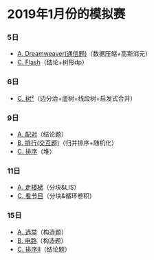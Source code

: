 # 2019年1月份的模拟赛

### 5日

- [A. Dreamweaver(通信题)](http://www.ebola.pro/article/solutions/xsyr1544_a)（数据压缩+高斯消元）
- [C. Flash](http://www.ebola.pro/article/solutions/xsyr1544_c)（结论+树形dp）

### 6日

- [C. 树²](http://www.ebola.pro/article/solutions/xsyr1545_c)（边分治+虚树+线段树+启发式合并）

### 9日

- [A. 配对](http://www.ebola.pro/article/solutions/xsyr1547_a)（结论题）
- [B. 排行(交互题)](http://www.ebola.pro/article/solutions/xsyr1547_b)（归并排序+随机化）
- [C. 排序](http://www.ebola.pro/article/solutions/xsyr1547_c)（堆）

### 11日

- [A. 走楼梯](http://www.ebola.pro/article/solutions/xsyr1548_a)（分块&LIS）
- [C. 看节目](http://www.ebola.pro/article/solutions/xsyr1548_c)（分块&循环卷积）

### 15日

- [A. 选举](http://www.ebola.pro/article/solutions/xsyr1551_a)（构造题）
- [B. 电路](http://www.ebola.pro/article/solutions/xsyr1551_b)（构造题）
- [C. 排序II](http://www.ebola.pro/article/solutions/xsyr1551_c)（结论题）